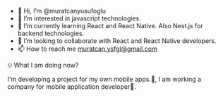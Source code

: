 - 👋 Hi, I’m @muratcanyusufoglu
- 👀 I’m interested in javascript technologies.
- 🌱 I’m currently learning React and React Native. Also Nest.js for backend technologies.
- 💞️ I’m looking to collaborate with React and React Native developers.
- 📫 How to reach me muratcan.ysfgl@gmail.com

⏲ What I am doing now?

I'm developing a project for my own mobile apps.🚀, I am working a company for mobile application developer📃.


